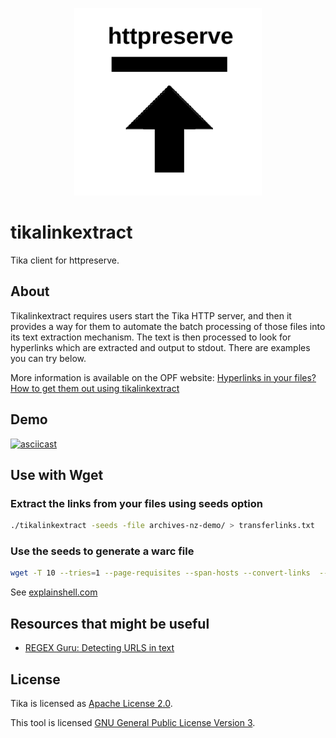 <!--markdownlint-disable-->

<div>
<p align="center">
<img height="300px" width="300px" id="logo" src="https://github.com/httpreserve/httpreserve/raw/main/src/images/httpreserve-logo.png" alt="httpreserve"/>
</p>
</div>

<!--markdownlint-enable-->

# tikalinkextract

Tika client for httpreserve.

## About

Tikalinkextract requires users start the Tika HTTP server, and then it provides
a way for them to automate the batch processing of those files into its text
extraction mechanism. The text is then processed to look for hyperlinks which
are extracted and output to stdout. There are examples you can try below.

More information is available on the OPF website:
[Hyperlinks in your files? How to get them out using tikalinkextract][opf-1]

[opf-1]: https://openpreservation.org/blogs/hyperlinks-in-your-files-how-to-get-them-out-using-tikalinkextract/

## Demo

[![asciicast](https://asciinema.org/a/143271.png)](https://asciinema.org/a/143271)

## Use with Wget

### Extract the links from your files using seeds option

```sh
./tikalinkextract -seeds -file archives-nz-demo/ > transferlinks.txt
```

### Use the seeds to generate a warc file

<!--markdownlint-disable-->

```sh
wget -T 10 --tries=1 --page-requisites --span-hosts --convert-links  --execute robots=off --adjust-extension --no-directories --directory-prefix=output --warc-cdx --warc-file=accession --wait=0.1 --user-agent=httpreserve-wget/0.0.1 -i transferlinks.txt
```

See [explainshell.com][explain-1]

[explain-1]: https://explainshell.com/explain?cmd=wget+-T+10+--tries%3D1+--page-requisites+--span-hosts+--convert-links++--execute+robots%3Doff+--adjust-extension+--no-directories+--directory-prefix%3Doutput+--warc-cdx+--warc-file%3Daccession+--wait%3D0.1+--user-agent%3Dhttpreserve-wget%2F0.0.1+-i+transferlinks.txt

<!--markdownlint-enable-->

## Resources that might be useful

* [REGEX Guru: Detecting URLS in text][regex-1]

[regex-1]: http://www.regexguru.com/2008/11/detecting-urls-in-a-block-of-text/

## License

Tika is licensed as [Apache License 2.0][tika-license].

This tool is licensed [GNU General Public License Version 3](LICENSE).

[tika-license]: http://www.apache.org/licenses/

